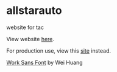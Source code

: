 # allstarauto
website for tac

View website [here](https://devduck123.github.io/allstarauto/).

For production use, view this [site](https://allstarauto88.com) instead.

[Work Sans Font](https://fonts.google.com/specimen/Work+Sans) by Wei Huang